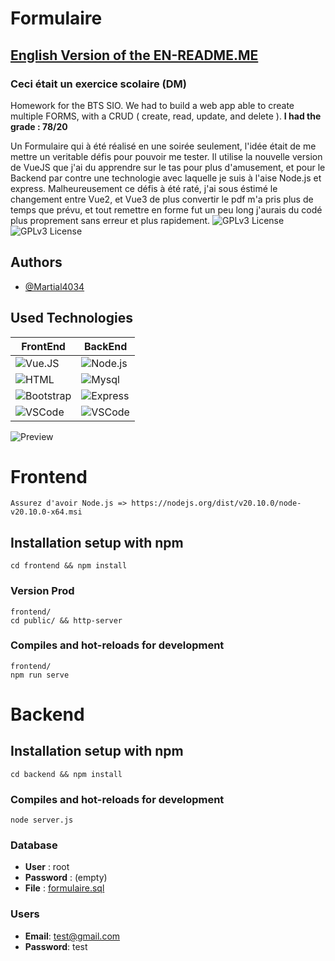 
# Formulaire

## [English Version of the EN-README.ME](https://github.com/Martial4034/formulaire/blob/main/EN-ReadMe.md)

### Ceci était un exercice scolaire (DM)
Homework for the BTS SIO. We had to build a web app able to create multiple FORMS, with a CRUD ( create, read, update, and delete ). 
**I had the grade : 78/20**

Un Formulaire qui à été réalisé en une soirée seulement, l'idée était de me mettre un veritable défis pour pouvoir me tester. Il utilise la nouvelle version de VueJS que j'ai du apprendre sur le tas pour plus d'amusement, et pour le Backend par contre une technologie avec laquelle je suis à l'aise Node.js et express. Malheureusement ce défis à été raté, j'ai sous éstimé le changement entre Vue2, et Vue3 de plus convertir le pdf m'a pris plus de temps que prévu, et tout remettre en forme fut un peu long j'aurais du codé plus proprement sans erreur et plus rapidement.
![GPLv3 License](https://img.shields.io/npm/v/npm.svg?logo=nodedotjs) ![GPLv3 License](https://img.shields.io/badge/logo-gitlab-blue?logo=gitlab)
## Authors

- [@Martial4034](https://gitlab.com/Martial4034)


## Used Technologies

| FrontEnd           | BackEnd                                                              |
| -----------------  | ------------------------------------------------------------------ |
|![Vue.JS](https://img.shields.io/badge/Vue.js-35495E?style=for-the-badge&logo=vuedotjs&logoColor=4FC08D)| ![Node.js](https://img.shields.io/badge/Node.js-43853D?style=for-the-badge&logo=node.js&logoColor=white) |
![HTML](https://img.shields.io/badge/HTML5-E34F26?style=for-the-badge&logo=html5&logoColor=white)| ![Mysql](https://img.shields.io/badge/Mysql-007acc?style=for-the-badge&labelColor=black&logo=mysql&logoColor=007acc) | 
![Bootstrap](https://img.shields.io/badge/Bootstrap-563D7C?style=for-the-badge&logo=bootstrap&logoColor=white)| ![Express](https://img.shields.io/badge/Express.js-404D59?style=for-the-badge)
![VSCode](https://img.shields.io/badge/Visual_Studio-0078d7?style=for-the-badge&logo=visual%20studio&logoColor=white)|![VSCode](https://img.shields.io/badge/Visual_Studio-0078d7?style=for-the-badge&logo=visual%20studio&logoColor=white) |

![Preview](https://i.imgur.com/fqFzO1m.png)

# Frontend
```
Assurez d'avoir Node.js => https://nodejs.org/dist/v20.10.0/node-v20.10.0-x64.msi
```

## Installation setup with npm 
```
cd frontend && npm install
```

### Version Prod 
```
frontend/
cd public/ && http-server
```

### Compiles and hot-reloads for development
```
frontend/
npm run serve
```
# Backend

## Installation setup with npm 
```
cd backend && npm install
```

### Compiles and hot-reloads for development
```
node server.js
```
### Database
- **User** : root
- **Password** : (empty)
- **File** : [formulaire.sql](\formulaire.sql)

### Users

- **Email**: <test@gmail.com>
- **Password**: test
